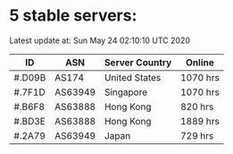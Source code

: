 # 5 stable servers:

Latest update at: Sun May 24 02:10:10 UTC 2020

| ID | ASN | Server Country | Online |
| -- | --- | -------------- | ------ |
| #.D09B | AS174 | United States | 1070 hrs |
| #.7F1D | AS63949 | Singapore | 1070 hrs |
| #.B6F8 | AS63888 | Hong Kong | 820 hrs |
| #.BD3E | AS63888 | Hong Kong | 1889 hrs |
| #.2A79 | AS63949 | Japan | 729 hrs |

